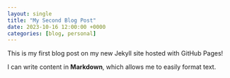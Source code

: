 ```yaml
---
layout: single
title: "My Second Blog Post"
date: 2023-10-16 12:00:00 +0000
categories: [blog, personal]
---
```


This is my first blog post on my new Jekyll site hosted with GitHub Pages!

I can write content in **Markdown**, which allows me to easily format text.
